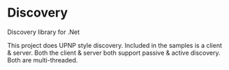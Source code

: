 Discovery
=========

Discovery library for .Net

This project does UPNP style discovery. Included in the samples is a client & server. Both the client & server both support passive & active discovery. Both are multi-threaded.

